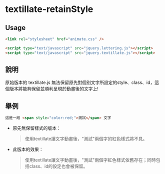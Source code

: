 # textillate-retainStyle

## Usage
```html
<link rel="stylesheet" href="animate.css" />

<script type="text/javascript" src="jquery.lettering.js"></script>
<script type="text/javascript" src="jquery.textillate.js"></script>
```

## 說明
原始版本的 textillate.js 無法保留原先對個別文字所設定的style、class、id，這個版本將能夠保留並順利呈現於動畫後的文字上!

## 舉例
  ```html
  這是一段 <span style="color:red;">測試</span> 文字
  ```
- 原先無保留樣式的版本：
  > 使用textillate讓文字動畫後，"測試"兩個字的紅色樣式將不見。
- 此版本的效果：
  > 使用textillate讓文字動畫後，"測試"兩個字紅色樣式依舊存在；同時包括class、id的設定也會被保留。
